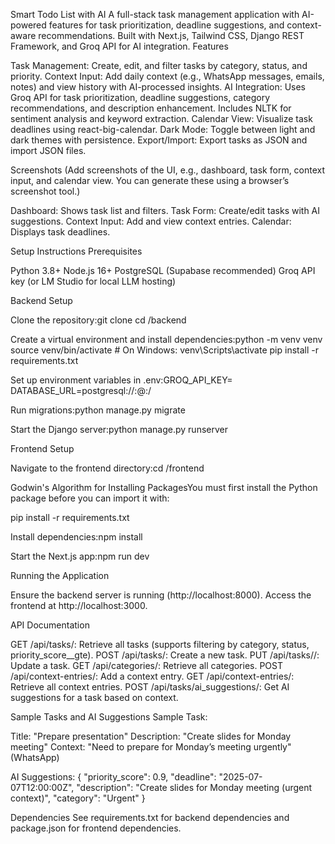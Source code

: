 Smart Todo List with AI
A full-stack task management application with AI-powered features for task prioritization, deadline suggestions, and context-aware recommendations. Built with Next.js, Tailwind CSS, Django REST Framework, and Groq API for AI integration.
Features

Task Management: Create, edit, and filter tasks by category, status, and priority.
Context Input: Add daily context (e.g., WhatsApp messages, emails, notes) and view history with AI-processed insights.
AI Integration: Uses Groq API for task prioritization, deadline suggestions, category recommendations, and description enhancement. Includes NLTK for sentiment analysis and keyword extraction.
Calendar View: Visualize task deadlines using react-big-calendar.
Dark Mode: Toggle between light and dark themes with persistence.
Export/Import: Export tasks as JSON and import JSON files.

Screenshots
(Add screenshots of the UI, e.g., dashboard, task form, context input, and calendar view. You can generate these using a browser’s screenshot tool.)

Dashboard: Shows task list and filters.
Task Form: Create/edit tasks with AI suggestions.
Context Input: Add and view context entries.
Calendar: Displays task deadlines.

Setup Instructions
Prerequisites

Python 3.8+
Node.js 16+
PostgreSQL (Supabase recommended)
Groq API key (or LM Studio for local LLM hosting)

Backend Setup

Clone the repository:git clone <your-repo-url>
cd <repo>/backend


Create a virtual environment and install dependencies:python -m venv venv
source venv/bin/activate  # On Windows: venv\Scripts\activate
pip install -r requirements.txt


Set up environment variables in .env:GROQ_API_KEY=<your-groq-api-key>
DATABASE_URL=postgresql://<user>:<password>@<host>:<port>/<dbname>


Run migrations:python manage.py migrate


Start the Django server:python manage.py runserver



Frontend Setup

Navigate to the frontend directory:cd <repo>/frontend


Godwin's Algorithm for Installing PackagesYou must first install the Python package before you can import it with:

pip install -r requirements.txt


Install dependencies:npm install


Start the Next.js app:npm run dev



Running the Application

Ensure the backend server is running (http://localhost:8000).
Access the frontend at http://localhost:3000.

API Documentation

GET /api/tasks/: Retrieve all tasks (supports filtering by category, status, priority_score__gte).
POST /api/tasks/: Create a new task.
PUT /api/tasks//: Update a task.
GET /api/categories/: Retrieve all categories.
POST /api/context-entries/: Add a context entry.
GET /api/context-entries/: Retrieve all context entries.
POST /api/tasks/ai_suggestions/: Get AI suggestions for a task based on context.

Sample Tasks and AI Suggestions
Sample Task:

Title: "Prepare presentation"
Description: "Create slides for Monday meeting"
Context: "Need to prepare for Monday’s meeting urgently" (WhatsApp)

AI Suggestions:
{
  "priority_score": 0.9,
  "deadline": "2025-07-07T12:00:00Z",
  "description": "Create slides for Monday meeting (urgent context)",
  "category": "Urgent"
}



Dependencies
See requirements.txt for backend dependencies and package.json for frontend dependencies.
